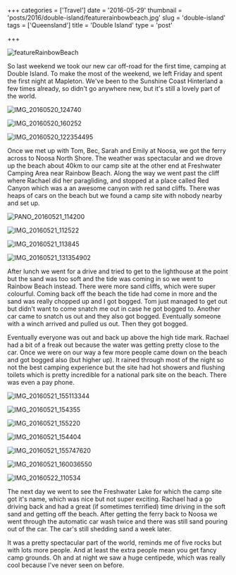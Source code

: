 +++
categories = ['Travel']
date = '2016-05-29'
thumbnail = 'posts/2016/double-island/featurerainbowbeach.jpg'
slug = 'double-island'
tags = ['Queensland']
title = 'Double Island'
type = 'post'

+++

![featureRainbowBeach](featurerainbowbeach.jpg)

So last weekend we took our new car off-road for the first time, camping at Double Island. To make the most of the weekend, we left Friday and spent the first night at Mapleton. We've been to the Sunshine Coast Hinterland a few times already, so didn't go anywhere new, but it's still a lovely part of the world.

![IMG_20160520_124740](img_20160520_124740.jpg "Endeavour Prize Home")

![IMG_20160520_160252](img_20160520_160252.jpg "Mapleton Falls National Park")

![IMG_20160520_122354495](img_20160520_122354495.jpg)

Once we met up with Tom, Bec, Sarah and Emily at Noosa, we got the ferry across to Noosa North Shore. The weather was spectacular and we drove up the beach about 40km to our camp site at the other end at Freshwater Camping Area near Rainbow Beach. Along the way we went past the cliff where Rachael did her paragliding, and stopped at a place called Red Canyon which was a an awesome canyon with red sand cliffs. There was heaps of cars on the beach but we found a camp site with nobody nearby and set up.

![PANO_20160521_114200](pano_20160521_114200.jpg)

![IMG_20160521_112522](img_20160521_112522.jpg)

![IMG_20160521_113845](img_20160521_113845.jpg)

![IMG_20160521_131354902](img_20160521_131354902.jpg)

After lunch we went for a drive and tried to get to the lighthouse at the point but the sand was too soft and the tide was coming in so we went to Rainbow Beach instead. There were more sand cliffs, which were super colourful. Coming back off the beach the tide had come in more and the sand was really chopped up and I got bogged. Tom just managed to get out but didn't want to come snatch me out in case he got bogged to. Another car came to snatch us out and they also got bogged. Eventually someone with a winch arrived and pulled us out. Then they got bogged.

Eventually everyone was out and back up above the high tide mark. Rachael had a bit of a freak out because the water was getting pretty close to the car. Once we were on our way a few more people came down on the beach and got bogged also (but higher up). It rained through most of the night so not the best camping experience but the site had hot showers and flushing toilets which is pretty incredible for a national park site on the beach. There was even a pay phone.

![IMG_20160521_155113344](img_20160521_155113344.jpg)

![IMG_20160521_154355](img_20160521_154355.jpg)

![IMG_20160521_155220](img_20160521_155220.jpg)

![IMG_20160521_154404](img_20160521_154404.jpg)

![IMG_20160521_155747620](img_20160521_155747620.jpg)

![IMG_20160521_160036550](img_20160521_160036550.jpg)

![IMG_20160522_110534](img_20160522_110534.jpg)

The next day we went to see the Freshwater Lake for which the camp site got it's name, which was nice but not super exciting. Rachael had a go driving back and had a great (if sometimes terrified) time driving in the soft sand and getting off the beach. After getting the ferry back to Noosa we went through the automatic car wash twice and there was still sand pouring out of the car. The car's still shedding sand a week later.

It was a pretty spectacular part of the world, reminds me of five rocks but with lots more people. And at least the extra people mean you get fancy camp grounds. Oh and at night we saw a huge centipede, which was really cool because I've never seen on before.